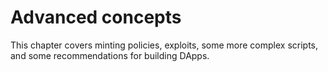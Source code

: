 # Advanced concepts

This chapter covers minting policies, exploits, some more complex scripts, and some recommendations for building DApps.
